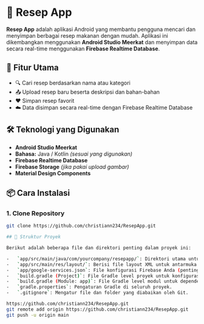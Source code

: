 # 🥘 Resep App

**Resep App** adalah aplikasi Android yang membantu pengguna mencari dan menyimpan berbagai resep makanan dengan mudah. Aplikasi ini dikembangkan menggunakan **Android Studio Meerkat** dan menyimpan data secara real-time menggunakan **Firebase Realtime Database**.


## 🚀 Fitur Utama

- 🔍 Cari resep berdasarkan nama atau kategori
- 📤 Upload resep baru beserta deskripsi dan bahan-bahan
- ❤️ Simpan resep favorit
- ☁️ Data disimpan secara real-time dengan Firebase Realtime Database

## 🛠️ Teknologi yang Digunakan

- **Android Studio Meerkat**
- **Bahasa:** Java / Kotlin *(sesuai yang digunakan)*
- **Firebase Realtime Database**
- **Firebase Storage** *(jika pakai upload gambar)*
- **Material Design Components**

## 📦 Cara Instalasi

### 1. Clone Repository
```bash
git clone https://github.com/christiann234/ResepApp.git

## 📂 Struktur Proyek

Berikut adalah beberapa file dan direktori penting dalam proyek ini:

-   `app/src/main/java/com/yourcompany/resepapp/`: Direktori utama untuk kode sumber Java/Kotlin Anda.
-   `app/src/main/res/layout/`: Berisi file layout XML untuk antarmuka pengguna.
-   `app/google-services.json`: File konfigurasi Firebase Anda (penting untuk fungsionalitas aplikasi).
-   `build.gradle (Project)`: File Gradle level proyek untuk konfigurasi build global.
-   `build.gradle (Module: app)`: File Gradle level modul untuk dependensi dan konfigurasi spesifik aplikasi.
-   `gradle.properties`: Pengaturan Gradle di seluruh proyek.
-   `.gitignore`: Mengatur file dan folder yang diabaikan oleh Git.

https://github.com/christiann234/ResepApp.git
git remote add origin https://github.com/christiann234/ResepApp.git
git push -u origin main
